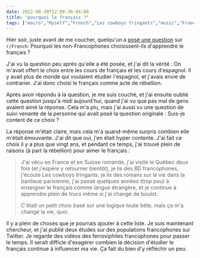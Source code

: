 ```yaml
---
date: 2022-08-30T12:09:30-04:00
title: "pourquoi le français ?"
tags: ["macro","Myself","French","Les cowboys fringants","music","France","Switzerland","Québec","BD","comics"]
---
```


Hier soir, juste avant de me coucher, quelqu'un a [posé une question](https://www.reddit.com/r/French/comments/x12rso/why_did_you_decide_to_learn_french/) sur `r/French`: Pourquoi les non-Francophones choisissent-ils d'apprendre le français ? 

J'ai vu la question peu après qu'elle a été posée, et j'ai dit la vérité : On m'avait offert le choix entre les cours de français et les cours d'espagnol. Il y avait plus de monde qui voulaient étudier l'espagnol, et j'avais envie de contrarier. J'ai donc choisi le français comme acte de rébellion.

Après avoir répondu à la question, je me suis couché, et j'ai ensuite oublié cette question jusqu'à midi aujourd'hui, quand j'ai vu que pas mal de gens avaient aimé la réponse. Cela m'a plu, mais j'ai aussi vu une question de suivi venante de la personne qui avait posé la question originale : Suis-je content de ce choix ? 

La réponse m'était claire, mais cela m'a quand-même surpris combien elle m'était émouvante. J'ai dit que oui, j'en était hyper contente. J'ai fait ce choix il y a plus que vingt ans, et pendant ce temps, j'ai trouvé plein de raisons (à part la rébellion) pour aimer le français : 

> J'ai vécu en France et en Suisse romande, j'ai visité le Québec deux fois (et j'espère y retourner bientôt), je lis des BD francophones, j'écoute Les cowboys fringants, je lis des romans sur la vie dans la banlieue parisienne, j'ai passé quelques années (trop peu) à enseigner le français comme langue étrangère, et je continue à apprendre plein de trucs même si j'ai changé de boulot.
>
> C'était un petit choix basé sur une logique toute bête, mais ça m'a changé la vie, quoi.

Il y a plein de choses que je pourrais ajouter à cette liste. Je suis maintenant chercheur, et j'ai publié deux études sur des populations francophones sur Twitter. Je regarde des vidéos des ferroviphiles francophones pour passer le temps. Il serait difficle d'exagérer combien la décision d'étudier le français continue à influencer ma vie. Ça fait du bien d'y réfléchir un peu.